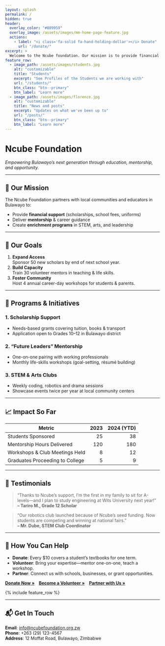 ```yaml
---
layout: splash
permalink: /
hidden: true
header:
  overlay_color: "#809959"
  overlay_image: /assets/images/mm-home-page-feature.jpg
  actions:
    - label: "<i class='fa-solid fa-hand-holding-dollar'></i> Donate"
      url: "/donate/"
excerpt: >
  Welcome to the Ncube foundation. Our mission is to provide financial support and mentorship to high school students in Bulawayo.
feature_row:
  - image_path: /assets/images/students.jpg
    alt: "customizable"
    title: "Students"
    excerpt: "See Profiles of the Students we are working with"
    url: "/students/"
    btn_class: "btn--primary"
    btn_label: "Learn more"
  - image_path: /assets/images/florence.jpg
    alt: "customizable"
    title: "News and posts"
    excerpt: "Updates on what we've been up to"
    url: "/posts/"
    btn_class: "btn--primary"
    btn_label: "Learn more" 
---
```


# Ncube Foundation

*Empowering Bulawayo’s next generation through education, mentorship, and opportunity.*

---

## 🎯 Our Mission

The Ncube Foundation partners with local communities and educators in Bulawayo to:

- Provide **financial support** (scholarships, school fees, uniforms)
- Deliver **mentorship** & career guidance
- Create **enrichment programs** in STEM, arts, and leadership

---

## 📌 Our Goals

1. **Expand Access**  
   Sponsor 50 new scholars by end of next school year.  
2. **Build Capacity**  
   Train 30 volunteer mentors in teaching & life skills.  
3. **Foster Community**  
   Host 4 annual career-day workshops for students & parents.

---

## 🏫 Programs & Initiatives

### 1. Scholarship Support  
- Needs-based grants covering tuition, books & transport  
- Application open to Grades 10–12 in Bulawayo district  

### 2. “Future Leaders” Mentorship  
- One-on-one pairing with working professionals  
- Monthly life-skills workshops (goal-setting, résumé building)

### 3. STEM & Arts Clubs  
- Weekly coding, robotics and drama sessions  
- Showcase events twice per year at local community centers

---

## 📈 Impact So Far

| Metric                          | 2023 | 2024 (YTD) |
|---------------------------------|-----:|-----------:|
| Students Sponsored              |   25 |         38 |
| Mentorship Hours Delivered      |  120 |        180 |
| Workshops & Club Meetings Held  |    8 |         12 |
| Graduates Proceeding to College |    5 |          9 |

---

## 💬 Testimonials

> “Thanks to Ncube’s support, I’m the first in my family to sit for A-levels—and I plan to study engineering at Wits University next year!”  
> **– Tariro M., Grade 12 Scholar**

> “Our robotics club launched because of Ncube’s seed funding. Now students are competing and winning at national fairs.”  
> **– Mr. Dube, STEM Club Coordinator**

---

## 🙏 How You Can Help

- **Donate**: Every \$10 covers a student’s textbooks for one term.  
- **Volunteer**: Bring your expertise—mentor one-on-one, teach a workshop.  
- **Partner**: Connect us with schools, businesses, or grant opportunities.  

[**Donate Now »**](#) [**Become a Volunteer »**](#) [**Partner with Us »**](#)

{% include feature_row %}

---

## 📬 Get In Touch

**Email**: info@ncubefoundation.org.zw  
**Phone**: +263 (29) 123-4567  
**Address**: 12 Moffat Road, Bulawayo, Zimbabwe 




